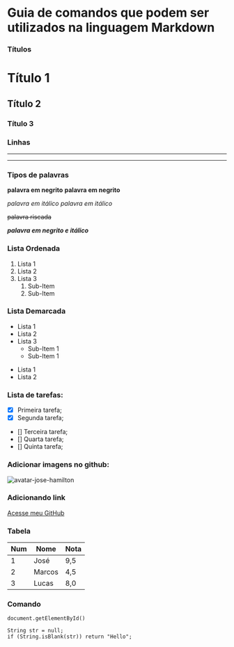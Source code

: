 # Guia de comandos que podem ser utilizados na linguagem Markdown

### Títulos

# Título 1
## Título 2
### Título 3

### Linhas

---

***

### Tipos de palavras

**palavra em negrito**
__palavra em negrito__

*palavra em itálico*
_palavra em itálico_

~~palavra riscada~~

__*palavra em negrito e itálico*__

### Lista Ordenada

1. Lista 1
1. Lista 2
1. Lista 3
   1. Sub-Item
   1. Sub-Item

### Lista Demarcada

* Lista 1
* Lista 2
* Lista 3
   * Sub-Item 1
   * Sub-Item 1

- Lista 1
- Lista 2

### Lista de tarefas:

- [x] Primeira tarefa;
- [x] Segunda tarefa;
- [] Terceira tarefa;
- [] Quarta tarefa;
- [] Quinta tarefa;

### Adicionar imagens no github:

![avatar-jose-hamilton](https://avatars.githubusercontent.com/u/28939159?s=400&u=6ba1e3cd80736c54979f868c4d5029479d7de906&v=4)

### Adicionando link

[Acesse meu GitHub](https://github.com/joses166)

### Tabela

Num | Nome | Nota
---|---|---
1 | José | 9,5
2 | Marcos | 4,5
3 | Lucas | 8,0

### Comando

`document.getElementById()`

```
String str = null;
if (String.isBlank(str)) return "Hello";
```

